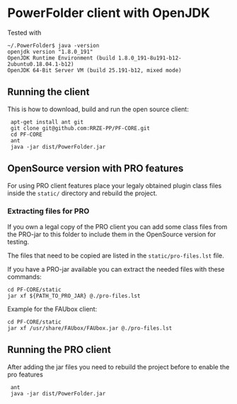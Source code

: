 # PowerFolder client with OpenJDK

Tested with

```
~/.PowerFolder$ java -version
openjdk version "1.8.0_191"
OpenJDK Runtime Environment (build 1.8.0_191-8u191-b12-2ubuntu0.18.04.1-b12)
OpenJDK 64-Bit Server VM (build 25.191-b12, mixed mode)
```
## Running the client

This is how to download, build and run the open source client:
```
 apt-get install ant git
 git clone git@github.com:RRZE-PP/PF-CORE.git
 cd PF-CORE
 ant
 java -jar dist/PowerFolder.jar
 ```
 
 ## OpenSource version with PRO features
 
 For using PRO client features place your legaly obtained plugin class files inside the `static/` directory and rebuild the project.
 
 ### Extracting files for PRO

If you own a legal copy of the PRO client you can add some class files from the PRO-jar to this folder to include them in the OpenSource version for testing.

The files that need to be copied are listed in the `static/pro-files.lst` file.

If you have a PRO-jar available you can extract the needed files with these commands:
```
cd PF-CORE/static
jar xf ${PATH_TO_PRO_JAR} @./pro-files.lst
```

Example for the FAUbox client:

```
cd PF-CORE/static
jar xf /usr/share/FAUbox/FAUbox.jar @./pro-files.lst
```

## Running the PRO client

After adding the jar files you need to rebuild the project before to enable the pro features
```
 ant
 java -jar dist/PowerFolder.jar
 ```


